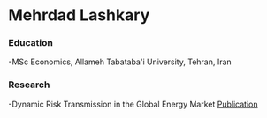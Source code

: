 # Mehrdad Lashkary

### Education
-MSc Economics, Allameh Tabataba'i University, Tehran, Iran

### Research
-Dynamic Risk Transmission in the Global Energy Market
[Publication](https://papers.ssrn.com/sol3/papers.cfm?abstract_id=5166015)
